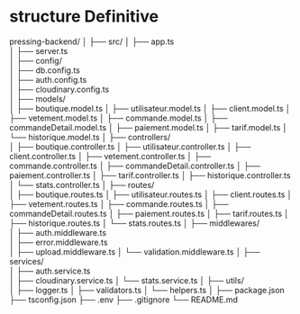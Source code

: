 # structure Definitive

pressing-backend/
│
├── src/
│   ├── app.ts                
│   ├── server.ts             
│
├── config/                   
│   ├── db.config.ts          
│   ├── auth.config.ts        
│   ├── cloudinary.config.ts  
│
├── models/                   
│   ├── boutique.model.ts
│   ├── utilisateur.model.ts
│   ├── client.model.ts
│   ├── vetement.model.ts
│   ├── commande.model.ts
│   ├── commandeDetail.model.ts
│   ├── paiement.model.ts
│   ├── tarif.model.ts
│   └── historique.model.ts
│
├── controllers/              
│   ├── boutique.controller.ts
│   ├── utilisateur.controller.ts
│   ├── client.controller.ts
│   ├── vetement.controller.ts
│   ├── commande.controller.ts
│   ├── commandeDetail.controller.ts
│   ├── paiement.controller.ts
│   ├── tarif.controller.ts
│   ├── historique.controller.ts
│   └── stats.controller.ts
│
├── routes/                   
│   ├── boutique.routes.ts
│   ├── utilisateur.routes.ts
│   ├── client.routes.ts
│   ├── vetement.routes.ts
│   ├── commande.routes.ts
│   ├── commandeDetail.routes.ts
│   ├── paiement.routes.ts
│   ├── tarif.routes.ts
│   ├── historique.routes.ts
│   └── stats.routes.ts
│
├── middlewares/              
│   ├── auth.middleware.ts   
│   ├── error.middleware.ts  
│   ├── upload.middleware.ts 
│   └── validation.middleware.ts
│
├── services/                 
│   ├── auth.service.ts      
│   ├── cloudinary.service.ts
│   └── stats.service.ts
│
├── utils/                    
│   ├── logger.ts
│   ├── validators.ts
│   └── helpers.ts
│
├── package.json
├── tsconfig.json
├── .env
├── .gitignore
└── README.md
